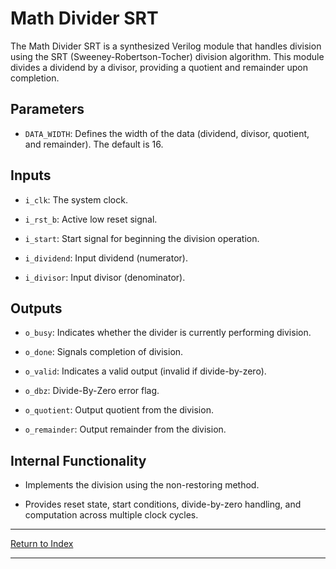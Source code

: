 # Math Divider SRT

The Math Divider SRT is a synthesized Verilog module that handles division using the SRT (Sweeney-Robertson-Tocher) division algorithm. This module divides a dividend by a divisor, providing a quotient and remainder upon completion.

## Parameters

- `DATA_WIDTH`: Defines the width of the data (dividend, divisor, quotient, and remainder). The default is 16.

## Inputs

- `i_clk`: The system clock.

- `i_rst_b`: Active low reset signal.

- `i_start`: Start signal for beginning the division operation.

- `i_dividend`: Input dividend (numerator).

- `i_divisor`: Input divisor (denominator).

## Outputs

- `o_busy`: Indicates whether the divider is currently performing division.

- `o_done`: Signals completion of division.

- `o_valid`: Indicates a valid output (invalid if divide-by-zero).

- `o_dbz`: Divide-By-Zero error flag.

- `o_quotient`: Output quotient from the division.

- `o_remainder`: Output remainder from the division.

## Internal Functionality

- Implements the division using the non-restoring method.

- Provides reset state, start conditions, divide-by-zero handling, and computation across multiple clock cycles.

---

[Return to Index](index.md)

---
